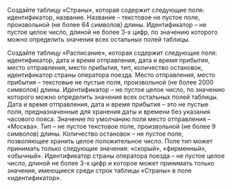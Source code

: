Создайте таблицу «Страны», которая содержит следующие поля: идентификатор, название. Название – текстовое не пустое поле, произвольной (не более 64 символов) длины. Идентификатор – не пустое целое число, длиной не более 3-х цифр, по значению которого можно определить значения всех остальных полей таблицы.

Создайте таблицу «Расписание», которая содержит следующие поля: идентификатор, дата и время отправления, дата и время прибытия, место отправления, место прибытия, тип, количество остановок, идентификатор страны оператора поезда. Место отправления, место прибытия – текстовые не пустые поля, произвольной (не более 2000 символов) длины. Идентификатор – не пустое целое число, по значению которого можно определить значения всех остальных полей таблицы. Дата и время отправления, дата и время прибытия – это не пустые поля, предназначенные для хранения даты и времени без указания часового пояса. Значение по умолчанию поля место отправления – «Москва». Тип – не пустое текстовое поле, произвольной (не более 9 символов) длины. Количество остановок – не пустое поле, позволяющее хранить целое положительное число. Поле тип может принимать только следующие значения: «скорый», «фирменный», «обычный». Идентификатор страны оператора поезда – не пустое целое число, длиной не более 3-х цифр и которое может принимать только значения, имеющиеся среди строк таблицы «Страны» в поле «идентификатор».
